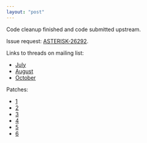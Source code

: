 ```yaml
---
layout: "post"
---
```

Code cleanup finished and code submitted upstream.

Issue request: [ASTERISK-26292](https://issues.asterisk.org/jira/browse/ASTERISK-26292).

Links to threads on mailing list:
* [July](http://lists.digium.com/pipermail/asterisk-dev/2016-July/075717.html)
* [August](http://lists.digium.com/pipermail/asterisk-dev/2016-August/075731.html)
* [October](http://lists.digium.com/pipermail/asterisk-dev/2016-October/075899.html)

Patches:
* [1](https://gerrit.asterisk.org/#/c/3525/)
* [2](https://gerrit.asterisk.org/#/c/3523/)
* [3](https://gerrit.asterisk.org/#/c/3524/)
* [4](https://gerrit.asterisk.org/#/c/3522/)
* [5](https://gerrit.asterisk.org/#/c/3521/)
* [6](https://gerrit.asterisk.org/#/c/3521/)
